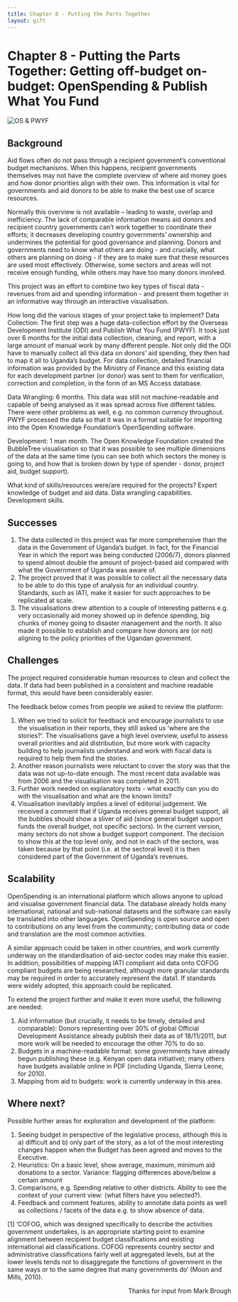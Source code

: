 ```yaml
---
title: Chapter 8 - Putting the Parts Together
layout: gift
---
```



# Chapter 8 - Putting the Parts Together: Getting off-budget on-budget: OpenSpending & Publish What You Fund 

![OS & PWYF](http://farm8.staticflickr.com/7092/7272477056_b1cf5eafd2_o.jpg)

## Background 
Aid flows often do not pass through a recipient government’s conventional budget mechanisms. When this happens, recipient governments themselves may not have the complete overview of where aid money goes and how donor priorities align with their own. This information is vital for governments and aid donors to be able to make the best use of scarce resources. 


Normally this overview is not available – leading to waste, overlap and inefficiency. The lack of comparable information means aid donors and recipient country governments can’t work together to coordinate their efforts; it decreases developing country governments’ ownership and undermines the potential for good governance and planning. Donors and governments need to know what others are doing - and crucially, what others are planning on doing - if they are to make sure that these resources are used most effectively. Otherwise, some sectors and areas will not receive enough funding, while others may have too many donors involved. 


This project was an effort to combine two key types of fiscal data - revenues from aid and spending information - and present them together in an informative way through an interactive visualisation. 


How long did the various stages of your project take to implement? 
Data Collection: The first step was a huge data-collection effort by the Overseas Development Institute (ODI) and Publish What You Fund (PWYF). It took just over 6 months for the initial data collection, cleaning, and report, with a large amount of manual work by many different people. Not only did the ODI have to manually collect all this data on donors’ aid spending, they then had to map it all to Uganda’s budget. For data collection, detailed financial information was provided by the Ministry of Finance and this existing data for each development partner (or donor) was sent to them for verification, correction and completion, in the form of an MS Access database. 


Data Wrangling: 6 months. This data was still not machine-readable and capable of being analysed as it was spread across five different tables. There were other problems as well, e.g. no common currency throughout. PWYF processed the data so that it was in a format suitable for importing into the Open Knowledge Foundation’s OpenSpending software. 


Development: 1 man month. The Open Knowledge Foundation created the BubbleTree visualisation so that it was possible to see multiple dimensions of the data at the same time (you can see both which sectors the money is going to, and how that is broken down by type of spender - donor, project aid, budget support). 


What kind of skills/resources were/are required for the projects? 
Expert knowledge of budget and aid data. Data wrangling capabilities. Development skills. 


## Successes 
1. The data collected in this project was far more comprehensive than the data in the Government of Uganda’s budget. In fact, for the Financial Year in which the report was being conducted (2006/7), donors planned to spend almost double the amount of project-based aid compared with what the Government of Uganda was aware of. 
2. The project proved that it was possible to collect all the necessary data to be able to do this type of analysis for an individual country. Standards, such as IATI, make it easier for such approaches to be replicated at scale. 
3. The visualisations drew attention to a couple of interesting patterns e.g. very occasionally aid money showed up in defence spending, big chunks of money going to disaster management and the north. It also made it possible to establish and compare how donors are (or not) aligning to the policy priorities of the Ugandan government. 


## Challenges
The project required considerable human resources to clean and collect the data. If data had been published in a consistent and machine readable format, this would have been considerably easier. 


The feedback below comes from people we asked to review the platform: 

1. When we tried to solicit for feedback and encourage journalists to use the visualisation in their reports, they still asked us ‘where are the stories?’. The visualisations gave a high level overview, useful to assess overall priorities and aid distribution, but more work with capacity building to help journalists understand and work with fiscal data is required to help them find the stories. 
2. Another reason journalists were reluctant to cover the story was that the data was not up-to-date enough. The most recent data available was from 2006 and the visualisation was completed in 2011. 
3. Further work needed on explanatory texts - what exactly can you do with the visualisation and what are the known limits? 
4. Visualisation inevitably implies a level of editorial judgement. We received a comment that if Uganda receives general budget support, all the bubbles should show a sliver of aid (since general budget support funds the overall budget, not specific sectors). In the current version, many sectors do not show a budget support component. The decision to show this at the top level only, and not in each of the sectors, was taken because by that point (i.e. at the sectoral level) it is then considered part of the Government of Uganda’s revenues. 


## Scalability 
OpenSpending is an international platform which allows anyone to upload and visualise government financial data. The database already holds many international, national and sub-national datasets and the software can easily be translated into other languages. OpenSpending is open source and open to contributions on any level from the community; contributing data or code and translation are the most common activities. 


A similar approach could be taken in other countries, and work currently underway on the standardisation of aid-sector codes may make this easier. In addition, possibilities of mapping IATI compliant aid data onto COFOG compliant budgets are being researched, although more granular standards may be required in order to accurately represent the data1. If standards were widely adopted, this approach could be replicated. 


To extend the project further and make it even more useful, the following are needed: 

1. Aid information (but crucially, it needs to be timely, detailed and comparable): Donors representing over 30% of global Official Development Assistance already publish their data as of 18/11/2011, but more work will be needed to encourage the other 70% to do so. 
2. Budgets in a machine-readable format: some governments have already begun publishing these (e.g. Kenyan open data initiative); many others have budgets available online in PDF (including Uganda, Sierra Leone, for 2010). 
3. Mapping from aid to budgets: work is currently underway in this area. 


## Where next? 
Possible further areas for exploration and development of the platform: 


1. Seeing budget in perspective of the legislative process, although this is a) difficult and b) only part of the story, as a lot of the most interesting changes happen when the Budget has been agreed and moves to the Executive. 
2. Heuristics: On a basic level, show average, maximum, minimum aid donations to a sector. Variance: flagging differences above/below a certain amount 
3. Comparisons, e.g. Spending relative to other districts. Ability to see the context of your current view: (what filters have you selected?). 
4. Feedback and comment features, ability to annotate data points as well as collections / facets of the data e.g. to show absence of data. 


[1] ‘COFOG, which was designed specifically to describe the activities government undertakes, is an appropriate starting point to examine alignment between recipient budget classifications and existing international aid classifications. COFOG represents country sector and administrative classifications fairly well at aggregated levels, but at the lower levels tends not to disaggregate the functions of government in the same ways or to the same degree that many governments do‘ (Moon and Mills, 2010).

<p style="text-align: right">Thanks for input from Mark Brough</p>
